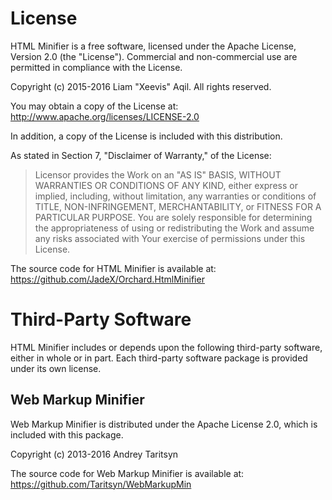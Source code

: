 # License #

HTML Minifier is a free software, licensed under the Apache License, Version 2.0 (the
"License"). Commercial and non-commercial use are permitted in compliance with
the License.

Copyright (c) 2015-2016 Liam "Xeevis" Aqil. All rights reserved.

You may obtain a copy of the License at:
http://www.apache.org/licenses/LICENSE-2.0

In addition, a copy of the License is included with this distribution.

As stated in Section 7, "Disclaimer of Warranty," of the License:

> Licensor provides the Work on an "AS IS" BASIS, WITHOUT WARRANTIES OR CONDITIONS OF ANY KIND, either
> express or implied, including, without limitation, any warranties or
> conditions of TITLE, NON-INFRINGEMENT, MERCHANTABILITY, or FITNESS FOR A
> PARTICULAR PURPOSE. You are solely responsible for determining the
> appropriateness of using or redistributing the Work and assume any risks
> associated with Your exercise of permissions under this License.

The source code for HTML Minifier is available at:
https://github.com/JadeX/Orchard.HtmlMinifier

# Third-Party Software #

HTML Minifier includes or depends upon the following third-party software, either in
whole or in part. Each third-party software package is provided under its own
license.

## Web Markup Minifier ##

Web Markup Minifier is distributed under the Apache License 2.0, which is
included with this package.

Copyright (c) 2013-2016 Andrey Taritsyn

The source code for Web Markup Minifier is available at:
https://github.com/Taritsyn/WebMarkupMin
